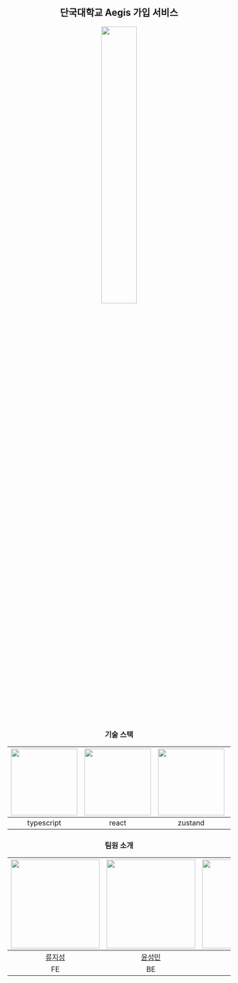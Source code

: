 <div align="center">
    
<h2>단국대학교 Aegis 가입 서비스</h2>
<img src="https://github.com/user-attachments/assets/a954b8b1-5599-4b52-ba75-fd8607b6d67a" width="40%">
<h3>기술 스택</h3>

|<img src="https://github.com/user-attachments/assets/8784ef3e-cd43-409a-a5fb-29a49bd1ae23" width="150">|<img src="https://github.com/user-attachments/assets/ab0168fd-ec86-4fa0-a1ff-d9950e348848" width="150">|<img src="https://github.com/user-attachments/assets/58786df0-6968-4133-af14-9b16b9a7a869" width="150">|<img src="https://github.com/user-attachments/assets/67d2fbe7-c19d-4b6e-81d5-5f16e33778c7" width="150">|
 |:-:|:-:|:-:|:-:|
|typescript|react|zustand|react-hook-form|
 
<h3>팀원 소개</h3>

|<img src="https://github.com/Amemome.png" width="200">|<img src="https://github.com/ilcm96.png" width="200">|<img src="https://github.com/KwonDeaGeun.png" width="200">|
 |:-:|:-:|:-:|
|[류지성](https://github.com/Amemome)|[윤성민](https://github.com/ilcm96)|[권대근](https://github.com/KwonDeaGeun)|
|FE|BE|FE|
</div>
